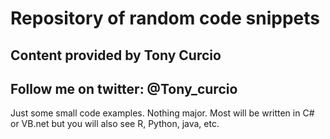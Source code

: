 # Repository of random code snippets
## Content provided by Tony Curcio
## Follow me on twitter: @Tony_curcio

Just some small code examples. Nothing major.
Most will be written in C# or VB.net but you will also see R, Python,
java, etc.



